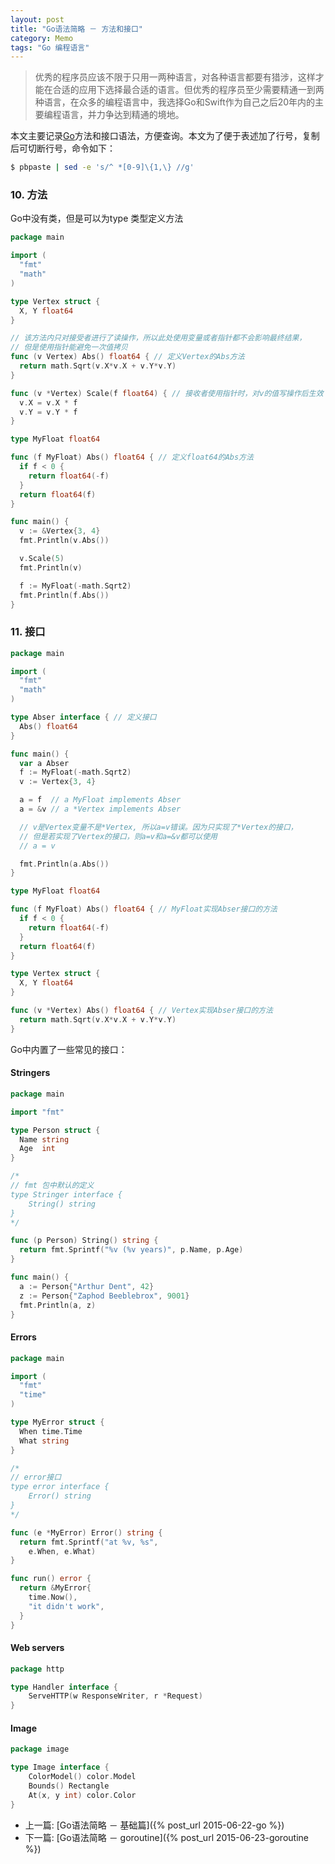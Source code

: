 ```yaml
---
layout: post
title: "Go语法简略 － 方法和接口"
category: Memo
tags: "Go 编程语言"
---
```


> 优秀的程序员应该不限于只用一两种语言，对各种语言都要有猎涉，这样才能在合适的应用下选择最合适的语言。但优秀的程序员至少需要精通一到两种语言，在众多的编程语言中，我选择Go和Swift作为自己之后20年内的主要编程语言，并力争达到精通的境地。

本文主要记录[Go](https://golang.org/)方法和接口语法，方便查询。本文为了便于表述加了行号，复制后可切断行号，命令如下：

```sh
$ pbpaste | sed -e 's/^ *[0-9]\{1,\} //g'
```

<!-- more -->

### 10. 方法
Go中没有类，但是可以为type 类型定义方法
```go
package main

import (
  "fmt"
  "math"
)

type Vertex struct {
  X, Y float64
}

// 该方法内只对接受者进行了读操作，所以此处使用变量或者指针都不会影响最终结果，
// 但是使用指针能避免一次值拷贝
func (v Vertex) Abs() float64 { // 定义Vertex的Abs方法
  return math.Sqrt(v.X*v.X + v.Y*v.Y)
}

func (v *Vertex) Scale(f float64) { // 接收者使用指针时，对v的值写操作后生效
  v.X = v.X * f
  v.Y = v.Y * f
}

type MyFloat float64

func (f MyFloat) Abs() float64 { // 定义float64的Abs方法
  if f < 0 {
    return float64(-f)
  }
  return float64(f)
}

func main() {
  v := &Vertex{3, 4}
  fmt.Println(v.Abs())

  v.Scale(5)
  fmt.Println(v)

  f := MyFloat(-math.Sqrt2)
  fmt.Println(f.Abs())
}
```

<!-- more -->

### 11. 接口
```go
package main

import (
  "fmt"
  "math"
)

type Abser interface { // 定义接口
  Abs() float64
}

func main() {
  var a Abser
  f := MyFloat(-math.Sqrt2)
  v := Vertex{3, 4}

  a = f  // a MyFloat implements Abser
  a = &v // a *Vertex implements Abser

  // v是Vertex变量不是*Vertex, 所以a=v错误。因为只实现了*Vertex的接口，
  // 但是若实现了Vertex的接口，则a=v和a=&v都可以使用
  // a = v

  fmt.Println(a.Abs())
}

type MyFloat float64

func (f MyFloat) Abs() float64 { // MyFloat实现Abser接口的方法
  if f < 0 {
    return float64(-f)
  }
  return float64(f)
}

type Vertex struct {
  X, Y float64
}

func (v *Vertex) Abs() float64 { // Vertex实现Abser接口的方法
  return math.Sqrt(v.X*v.X + v.Y*v.Y)
}
```

Go中内置了一些常见的接口：
#### Stringers
```go
package main

import "fmt"

type Person struct {
  Name string
  Age  int
}

/*
// fmt 包中默认的定义
type Stringer interface {
    String() string
}
*/

func (p Person) String() string {
  return fmt.Sprintf("%v (%v years)", p.Name, p.Age)
}

func main() {
  a := Person{"Arthur Dent", 42}
  z := Person{"Zaphod Beeblebrox", 9001}
  fmt.Println(a, z)
}
```

#### Errors
```go
package main

import (
  "fmt"
  "time"
)

type MyError struct {
  When time.Time
  What string
}

/*
// error接口
type error interface {
    Error() string
}
*/

func (e *MyError) Error() string {
  return fmt.Sprintf("at %v, %s",
    e.When, e.What)
}

func run() error {
  return &MyError{
    time.Now(),
    "it didn't work",
  }
}
```

#### Web servers
```go
package http

type Handler interface {
    ServeHTTP(w ResponseWriter, r *Request)
}
```

#### Image
```go
package image

type Image interface {
    ColorModel() color.Model
    Bounds() Rectangle
    At(x, y int) color.Color
}
```

* 上一篇: [Go语法简略 － 基础篇]({% post_url 2015-06-22-go %})
* 下一篇: [Go语法简略 － goroutine]({% post_url 2015-06-23-goroutine %})
